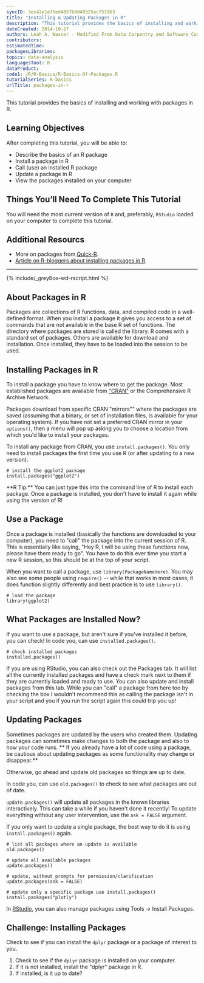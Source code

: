 ```yaml
---
syncID: 3ec42e1e75ed4057b9d49325acf51963
title: "Installing & Updating Packages in R"
description: "This tutorial provides the basics of installing and working with packages in R."
dateCreated: 2014-10-27
authors: Leah A. Wasser - Modified From Data Carpentry and Software Carpentry 
contributors:
estimatedTime:
packagesLibraries:
topics: data-analysis
languagesTool: R
dataProduct:
code1: /R/R-Basics/R-Basics-Of-Packages.R
tutorialSeries: R-basics
urlTitle: packages-in-r
---
```


This tutorial provides the basics of installing and working with packages in R.

<div id="ds-objectives" markdown="1">

## Learning Objectives
After completing this tutorial, you will be able to: 

* Describe the basics of an R package
* Install a package in R
* Call (use) an installed R package
* Update a package in R
* View the packages installed on your computer 

## Things You’ll Need To Complete This Tutorial
You will need the most current version of `R` and, preferably, `RStudio` loaded
on your computer to complete this tutorial.

## Additional Resourcs

* More on packages from <a href="http://www.statmethods.net/interface/packages.html" target="_blank">Quick-R</a>.
* <a href="http://www.r-bloggers.com/installing-r-packages/" target="_blank">Article on R-bloggers about installing packages in R</a>. 

****

{% include/_greyBox-wd-rscript.html %}

</div>

## About Packages in R

Packages are collections of R functions, data, and compiled code in a 
well-defined format. When you install a package it gives you access to a set 
of commands that are not available in the base R set of functions. The directory
where packages are stored is called the library. R comes with a standard set of 
packages. Others are available for download and installation. Once installed, 
they have to be loaded into the session to be used.

## Installing Packages in R
To install a package you have to know where to get the package.  Most established
packages are available from 
<a href="http://cran.r-project.org/" target="_blank">"CRAN"</a> or the Comprehensive
R Archive Network. 

Packages download from specific CRAN "mirrors"" where the packages are saved 
(assuming that a binary, or set of installation files, is available for your 
operating system). If you have not set a preferred CRAN mirror in your 
`options()`, then a menu will pop up asking you to choose a location from which 
you'd like to install your packages.

To install any package from CRAN, you use `install.packages()`.  You only need to 
install packages the first time you use R (or after updating to a new version). 


    # install the ggplot2 package
    install.packages("ggplot2")  

<div id="ds-dataTip" markdown="1">
<i class="fa fa-star"></i>**R Tip:** You can just type this into the command 
line of R to install each package. Once a package is installed, you don't have 
to install it again while using the version of R!
</div>


## Use a Package

Once a package is installed (basically the functions are downloaded to your 
computer), you need to "call" the package into the current session of R.  This 
is essentially like saying, "Hey R, I will be using these functions now, please 
have them ready to go".  You have to do this ever time you start a new R session,
so this should be at the top of your script. 

When you want to call a package, use `library(PackageNameHere)`. You may also 
see some people using `require()` -- while that works in most cases, it does 
function slightly differently and best practice is to use `library()`.  


    # load the package
    library(ggplot2)
 
## What Packages are Installed Now? 

If you want to use a package, but aren't sure if you've installed it before,
you can check! In code you, can use `installed.packages()`.  


    # check installed packages
    installed.packages()

If you are using RStudio, you can also check out the Packages tab. It will list
all the currently installed packages and have a check mark next to them if they 
are currently loaded and ready to use. You can also update and install packages
from this tab.  While you can "call" a package from here too by checking the box
I wouldn't recommend this as calling the package isn't in your script and you 
if you run the script again this could trip you up!

## Updating Packages

Sometimes packages are updated by the users who created them. Updating packages 
can sometimes make changes to both the package and also to how your code runs. 
** If you already have a lot of code using a package, be cautious about updating 
packages as some functionality may change or disappear.**  

Otherwise, go ahead and update old packages so things are up to date.

In code you, can use `old.packages()` to check to see what packages are out of 
date. 

`update.packages()` will update all packages in the known libraries 
interactively. This can take a while if you haven't done it recently! To update 
everything without any user intervention, use the `ask = FALSE` argument.

If you only want to update a single package, the best way to do it is using
`install.packages()` again.


    # list all packages where an update is available
    old.packages()
    
    # update all available packages
    update.packages()
    
    # update, without prompts for permission/clarification
    update.packages(ask = FALSE)
    
    # update only a specific package use install.packages()
    install.packages("plotly")

In <a href="http://www.rstudio.com/" target="_blank">RStudio</a>, you can also 
manage packages using Tools -> Install Packages.

<div id="ds-challenge" markdown="1">

## Challenge: Installing Packages

Check to see if you can install the `dplyr` package or a package of interest to
you. 

1. Check to see if the `dplyr` package is installed on your computer.
1. If it is not installed, install the "dplyr" package in R.
1. If installed, is it up to date? 

</div>




